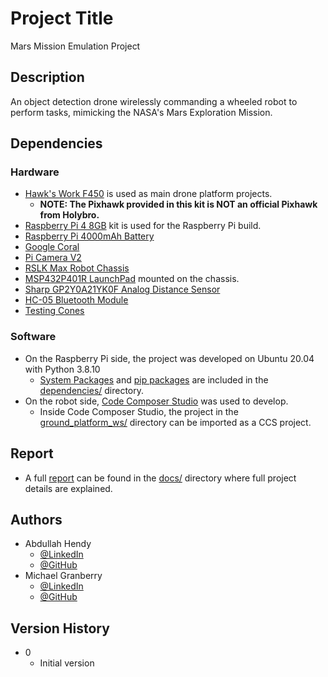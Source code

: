 # Project Title

Mars Mission Emulation Project 

## Description

An object detection drone wirelessly commanding a wheeled robot to perform tasks, mimicking the NASA's Mars Exploration Mission.


## Dependencies


### Hardware

* [Hawk's Work F450](https://www.amazon.com/HAWKS-WORK-Controller-Unassembled-Quadcopter/dp/B09SZ7LNXB/ref=asc_df_B09SZ7LNXB/?tag=hyprod-20&linkCode=df0&hvadid=678719857173&hvpos=&hvnetw=g&hvrand=8287373968535265209&hvpone=&hvptwo=&hvqmt=&hvdev=c&hvdvcmdl=&hvlocint=&hvlocphy=9031153&hvtargid=pla-1931934789257&psc=1&mcid=8d5321886ba23dd8bc74ffec259c8b0c) is used as main drone platform projects.
    * **NOTE: The Pixhawk provided in this kit is NOT an official Pixhawk from Holybro.**
* [Raspberry Pi 4 8GB](https://www.amazon.com/CanaKit-Raspberry-8GB-Starter-Kit/dp/B08956GVXN/ref=sr_1_4?keywords=raspberry+pi+4+8GB&qid=1701127316&sr=8-4&ufe=app_do%3Aamzn1.fos.304cacc1-b508-45fb-a37f-a2c47c48c32f) kit is used for the Raspberry Pi build.
* [Raspberry Pi 4000mAh Battery](https://www.amazon.com/VGE-Battery-Raspberry-4000mAh-Adhesive/dp/B09BNRKQD8/ref=sr_1_4?crid=P2VNN1525M8C&keywords=raspberry+pi+external+battery&qid=1701130051&s=electronics&sprefix=raspberry+pi+extermal+battery%2Celectronics%2C136&sr=1-4)
* [Google Coral](https://coral.ai/products/accelerator/)
* [Pi Camera V2](https://www.raspberrypi.com/products/camera-module-v2/)
* [RSLK Max Robot Chassis](https://www.pololu.com/product/3670)
* [MSP432P401R LaunchPad](https://www.amazon.com/Development-Boards-Kits-MSP432P401R-LaunchPad/dp/B01LWR1MSO) mounted on the chassis.
* [Sharp GP2Y0A21YK0F Analog Distance Sensor](https://www.pololu.com/product/136)
* [HC-05 Bluetooth Module](https://www.amazon.com/HiLetgo-Wireless-Bluetooth-Transceiver-Arduino/dp/B071YJG8DR)
* [Testing Cones](https://www.amazon.com/dp/B000TVK3U2?psc=1&ref=ppx_yo2ov_dt_b_product_details)

### Software

* On the Raspberry Pi side, the project was developed on Ubuntu 20.04 with Python 3.8.10
    * [System Packages](https://github.com/csun-opencv/Mars-Mission-Emulation/blob/main/dependencies/ubuntu_20_04_apt_packages.txt) and [pip packages](https://github.com/csun-opencv/Mars-Mission-Emulation/blob/main/dependencies/requirements_3_8_10.txt) are included in the [dependencies/](https://github.com/csun-opencv/Mars-Mission-Emulation/tree/main/dependencies) directory.
* On the robot side, [Code Composer Studio](https://www.ti.com/tool/CCSTUDIO) was used to develop.
    * Inside Code Composer Studio, the project in the [ground_platform_ws/](https://github.com/csun-opencv/Mars-Mission-Emulation/tree/main/ground_platform_ws) directory can be imported as a CCS project.


## Report

* A full [report]() can be found in the [docs/]() directory where full project details are explained. 

    
## Authors

* Abdullah Hendy
    * [@LinkedIn](https://www.linkedin.com/in/abdullah-hendy/)
    * [@GitHub](https://github.com/AbdullahHendy)
* Michael Granberry
    * [@LinkedIn](https://www.linkedin.com/in/michaelgranberryii/)
    * [@GitHub](https://github.com/michaelgranberryii)

## Version History

* 0
    * Initial version
